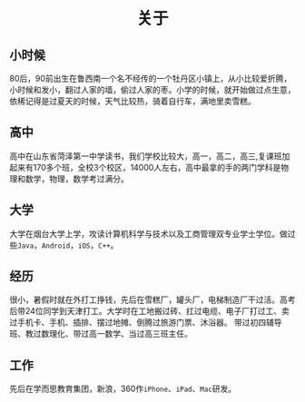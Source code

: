 # <div align=center>关于</div>
## 小时候
80后，90前出生在鲁西南一个名不经传的一个牡丹区小镇上，从小比较爱折腾，小时候和发小，翻过人家的墙，偷过人家的枣。小学的时候，就开始做过点生意，依稀记得是过夏天的时候，天气比较热，骑着自行车，满地里卖雪糕。
## 高中
高中在山东省菏泽第一中学读书，我们学校比较大，高一，高二，高三,复课班加起来有170多个班，全校3个校区，14000人左右，高中最拿的手的两门学科是物理和数学，物理，数学考过满分。
## 大学
大学在烟台大学上学，攻读计算机科学与技术以及工商管理双专业学士学位。做过些`Java`，`Android`，`iOS`，`C++`。
## 经历
很小，暑假时就在外打工挣钱，先后在雪糕厂，罐头厂，电梯制造厂干过活。高考后带24位同学到天津打工。大学时在工地搬过砖、扛过电缆、电子厂打过工、卖过手机卡、手机、插排、摆过地摊、倒腾过旅游门票、沐浴器。 带过初四辅导班、教过数理化、带过高一数学、当过高三班主任。
## 工作
先后在学而思教育集团，新浪，360作`iPhone`、`iPad`、`Mac`研发。


 
	


